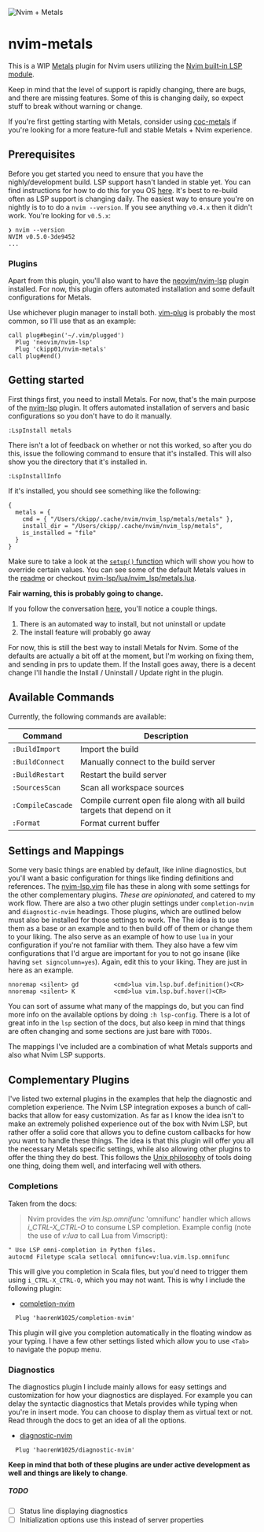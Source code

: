 ![Nvim + Metals](https://i.imgur.com/UvQ18ST.png)

# nvim-metals

This is a WIP [Metals](https://scalameta.org/metals/) plugin for Nvim users
utilizing the [Nvim built-in LSP module](https://neovim.io/doc/user/lsp.html).

Keep in mind that the level of support is rapidly changing, there are bugs, and
there are missing features. Some of this is changing daily, so expect stuff to
break without warning or change.

If you're first getting starting with Metals, consider using
[coc-metals](https://github.com/scalameta/coc-metals) if you're looking for a
more feature-full and stable Metals + Nvim experience.

## Prerequisites

Before you get started you need to ensure that you have the nighly/development
build. LSP support hasn't landed in stable yet. You can find instructions for
how to do this for you OS
[here](https://github.com/neovim/neovim/wiki/Installing-Neovim). It's best to
re-build often as LSP support is changing daily. The easiest way to ensure
you're on nightly is to to do a `nvim --version`. If you see anything `v0.4.x`
then it didn't work. You're looking for `v0.5.x`:

```vim
❯ nvim --version
NVIM v0.5.0-3de9452
...
```

### Plugins

Apart from this plugin, you'll also want to have the
[neovim/nvim-lsp](https://github.com/neovim/nvim-lsp) plugin installed. For now,
this plugin offers automated installation and some default configurations for
Metals.

Use whichever plugin manager to install both.
[vim-plug](https://github.com/junegunn/vim-plug) is probably the most common, so
I'll use that as an example:

```vim
call plug#begin('~/.vim/plugged')
  Plug 'neovim/nvim-lsp'
  Plug 'ckipp01/nvim-metals'
call plug#end()
```

## Getting started

First things first, you need to install Metals. For now, that's the main purpose
of the [nvim-lsp](https://github.com/neovim/nvim-lsp) plugin. It offers
automated installation of servers and basic configurations so you don't have to
do it manually.

```vim
:LspInstall metals
```

There isn't a lot of feedback on whether or not this worked, so after you do
this, issue the following command to ensure that it's installed. This will also
show you the directory that it's installed in.

```vim
:LspInstallInfo
```

If it's installed, you should see something like the following:

```vim
{
  metals = {
    cmd = { "/Users/ckipp/.cache/nvim/nvim_lsp/metals/metals" },
    install_dir = "/Users/ckipp/.cache/nvim/nvim_lsp/metals",
    is_installed = "file"
  }
}
```

Make sure to take a look at the [`setup()`
function](https://github.com/neovim/nvim-lsp#setup-function) which will show you
how to override certain values. You can see some of the default Metals values in
the [readme](https://github.com/neovim/nvim-lsp#metals) or checkout
[nvim-lsp/lua/nvim_lsp/metals.lua](https://github.com/neovim/nvim-lsp/blob/master/lua/nvim_lsp/metals.lua).

**Fair warning, this is probably going to change.**

If you follow the conversation
[here](https://github.com/neovim/nvim-lsp/issues/200), you'll notice a couple
things.

1. There is an automated way to install, but not uninstall or update
2. The install feature will probably go away

For now, this is still the best way to install Metals for Nvim. Some of the
defaults are actually a bit off at the moment, but I'm working on fixing them,
and sending in prs to update them. If the Install goes away, there is a decent
change I'll handle the Install / Uninstall / Update right in the plugin.

## Available Commands

Currently, the following commands are available:

Command           |Description
------------------|-------------------------------------
`:BuildImport`    | Import the build
`:BuildConnect`   | Manually connect to the build server
`:BuildRestart`   | Restart the build server
`:SourcesScan`    | Scan all workspace sources
`:CompileCascade` | Compile current open file along with all build targets that depend on it
`:Format`         | Format current buffer

## Settings and Mappings

Some very basic things are enabled by default, like inline diagnostics, but
you'll want a basic configuration for things like finding definitions and
references. The [nvim-lsp.vim](./nvim-lsp.vim) file has these in along with some
settings for the other complementary plugins. _These are opinionated_, and
catered to my work flow. There are also a two other plugin settings under
`completion-nvim` and `diagnostic-nvim` headings. Those plugins, which are
outlined below must also be installed for those settings to work. The The idea
is to use them as a base or an example and to then build off of them or change
them to your liking. The also serve as an example of how to use `lua` in your
configuration if you're not familiar with them. They also have a few vim
configurations that I'd argue are important for you to not go insane (like
having `set signcolumn=yes`). Again, edit this to your liking. They are just in
here as an example.

```vim
nnoremap <silent> gd          <cmd>lua vim.lsp.buf.definition()<CR>
nnoremap <silent> K           <cmd>lua vim.lsp.buf.hover()<CR>
```

You can sort of assume what many of the mappings do, but you can find more info
on the available options by doing `:h lsp-config`. There is a lot of great info
in the `lsp` section of the docs, but also keep in mind that things are often
changing and some sections are just bare with `TODOs`.

The mappings I've included are a combination of what Metals supports and also
what Nvim LSP supports.

## Complementary Plugins

I've listed two external plugins in the examples that help the diagnostic and
completion experience. The Nvim LSP integration exposes a bunch of call-backs
that allow for easy customization. As far as I know the idea isn't to make an
extremely polished experience out of the box with Nvim LSP, but rather offer a
solid core that allows you to define custom callbacks for how you want to handle
these things. The idea is that this plugin will offer you all the necessary
Metals specific settings, while also allowing other plugins to offer the thing
they do best. This follows the [Unix
philosophy](https://en.wikipedia.org/wiki/Unix_philosophy) of tools doing one
thing, doing them well, and interfacing well with others.

### Completions

Taken from the docs:

> Nvim provides the _vim.lsp.omnifunc_ 'omnifunc' handler which allows
_i_CTRL-X_CTRL-O_ to consume LSP completion. Example config (note the use of
_v:lua_ to call Lua from Vimscript):

```vim
" Use LSP omni-completion in Python files.
autocmd Filetype scala setlocal omnifunc=v:lua.vim.lsp.omnifunc
```

This will give you completion in Scala files, but you'd need to trigger them
using `i_CTRL-X_CTRL-O`, which you may not want. This is why I include the
following plugin:

- [completion-nvim](https://github.com/haorenW1025/completion-nvim)

```vim
  Plug 'haorenW1025/completion-nvim'
```
This plugin will give you completion automatically in the floating window as
your typing. I have a few other settings listed which allow you to use `<Tab>`
to navigate the popup menu.

### Diagnostics

The diagnostics plugin I include mainly allows for easy settings and
customization for how your diagnostics are displayed. For example you can delay
the syntactic diagnostics that Metals provides while typing when you're in
insert mode. You can choose to display them as virtual text or not. Read through
the docs to get an idea of all the options.

- [diagnostic-nvim](https://github.com/haorenW1025/diagnostic-nvim)

```vim
  Plug 'haorenW1025/diagnostic-nvim'
```

**Keep in mind that both of these plugins are under active development as well
and things are likely to change**.

##### TODO
- [ ] Status line             displaying diagnostics
- [ ] Initialization options  use this instead of server properties
